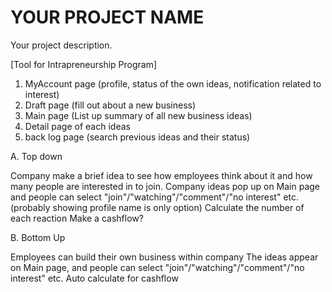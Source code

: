# YOUR PROJECT NAME
Your project description.


[Tool for Intrapreneurship Program]

1. MyAccount page (profile, status of the own ideas, notification related to interest)
2. Draft page (fill out about a new business)
3. Main page (List up summary of all new business ideas)
4. Detail page of each ideas
5. back log page (search previous ideas and their status)

A. Top down

Company make a brief idea to see how employees think about it and how many people are interested in to join.
Company ideas pop up on Main page and people can select "join"/"watching"/"comment"/"no interest" etc. (probably showing profile name is only option)
Calculate the number of each reaction
Make a cashflow? 

B. Bottom Up

Employees can build their own business within company
The ideas appear on Main page, and people can select "join"/"watching"/"comment"/"no interest" etc.
Auto calculate for cashflow
